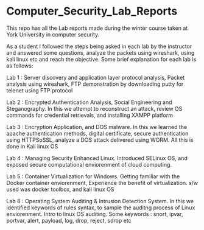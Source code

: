 # Computer_Security_Lab_Reports
This repo has all the Lab reports made during the winter course taken at York University in computer security. 

As a student I followed the steps being asked in each lab by the instructor and answered some questions, analyze the packets using wireshark, using kali linux etc and reach the objective. Some brief explanation for each lab is as follows:

Lab 1 : Server discovery and application layer protocol analysis, Packet analysis using wireshark, FTP demonstration by downloading putty for telenet using FTP protocol

Lab 2 : Encrypted Authentication Analysis, Social Engineering and Steganography. In this we attempt to reconstruct an attack, review OS commands for credential retrievals, and installing XAMPP platform 

Lab 3 : Encryption Application, and DOS malware. In this we learned the apache authentication methods, digital certificate, secure         authentication using HTTPSoSSL, analyze a DOS attack delivered using WORM. All this is done in Kali linux OS

Lab 4 : Managing Security Enhanced Linux. Introduced SELinux OS, and exposed secure computational enviorenment of cloud computing. 

Lab 5 : Container Virtualization for Windows. Getting familiar with the Docker container enviorenment, Experience the benefit of virtualization. s/w used was docker toolbox, and kali linux OS

Lab 6 : Operating System Auditing & Intrusion Detection System. In this we identified keywords of rules syntax, to sample the auditng process of Linux enviorenment. Intro to linux OS auditing. Some keywords : snort, ipvar, portvar, alert, payload, log, drop, reject, sdrop etc
